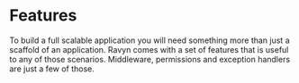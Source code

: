 # Features

To build a full scalable application you will need something more than just a scaffold of an application.
Ravyn comes with a set of features that is useful to any of those scenarios. Middleware, permissions and exception
handlers are just a few of those.

